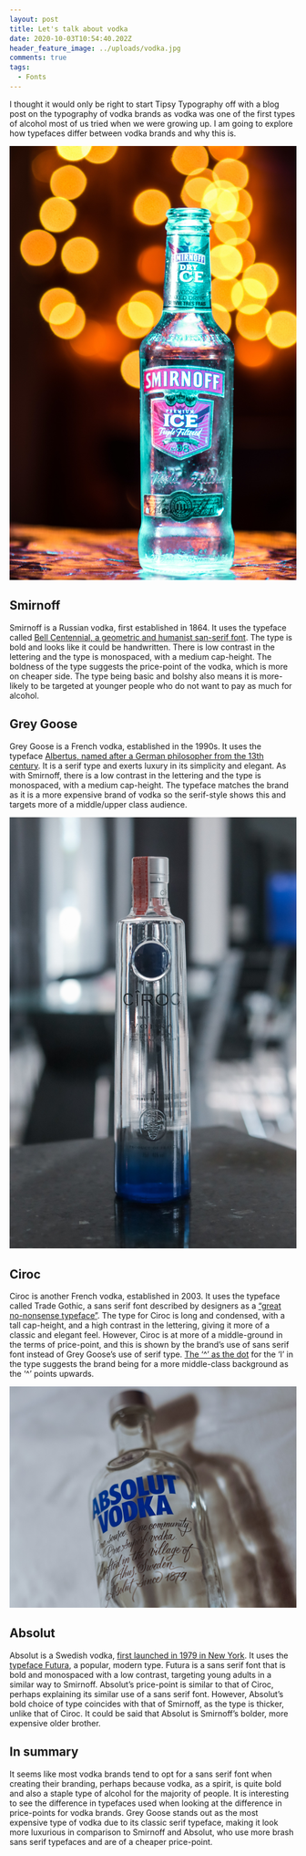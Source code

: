 ```yaml
---
layout: post
title: Let's talk about vodka
date: 2020-10-03T10:54:40.202Z
header_feature_image: ../uploads/vodka.jpg
comments: true
tags:
  - Fonts
---
```

I thought it would only be right to start Tipsy Typography off with a blog post on the typography of vodka brands as vodka was one of the first types of alcohol most of us tried when we were growing up. I am going to explore how typefaces differ between vodka brands and why this is.

![](../uploads/carafife-e1azfuy8qom-unsplash.jpg "Smirnoff vodka")

## **Smirnoff**

Smirnoff is a Russian vodka, first established in 1864. It uses the typeface called [Bell Centennial, a geometric and humanist san-serif font](https://issuu.com/justineparksart/docs/parks_explorationofvodkatypography). The type is bold and looks like it could be handwritten. There is low contrast in the lettering and the type is monospaced, with a medium cap-height. The boldness of the type suggests the price-point of the vodka, which is more on cheaper side. The type being basic and bolshy also means it is more-likely to be targeted at younger people who do not want to pay as much for alcohol.

## **Grey Goose**

Grey Goose is a French vodka, established in the 1990s. It uses the typeface [Albertus, named after a German philosopher from the 13th century](https://fontmeme.com/grey-goose-font/#:~:text=The%20font%20used%20for%20the,vodka%20brand%20is%20Albertus%20Roman.&text=The%20designer%20named%20the%20font,century%20German%20philosopher%20and%20theologian.). It is a serif type and exerts luxury in its simplicity and elegant. As with Smirnoff, there is a low contrast in the lettering and the type is monospaced, with a medium cap-height. The typeface matches the brand as it is a more expensive brand of vodka so the serif-style shows this and targets more of a middle/upper class audience.

![](../uploads/dave-weatherall-zuu1zdlsoqi-unsplash.jpg "Ciroc vodka")

## **Ciroc**

Ciroc is another French vodka, established in 2003. It uses the typeface called Trade Gothic, a sans serif font described by designers as a [“great no-nonsense typeface”](https://issuu.com/justineparksart/docs/parks_explorationofvodkatypography). The type for Ciroc is long and condensed, with a tall cap-height, and a high contrast in the lettering, giving it more of a classic and elegant feel. However, Ciroc is at more of a middle-ground in the terms of price-point, and this is shown by the brand’s use of sans serif font instead of Grey Goose’s use of serif type. [The ‘^’ as the dot](https://www.behance.net/gallery/47445135/CIROC-Re-Branding-Visual-Identity) for the ‘I’ in the type suggests the brand being for a more middle-class background as the ‘^’ points upwards.

![](../uploads/tim-russmann-ifggtz8-ms-unsplash.jpg "Absolut vodka")

## Absolut

Absolut is a Swedish vodka, [first launched in 1979 in New York](https://www.absolut.com/en/products/absolut-vodka/). It uses the [typeface Futura](https://issuu.com/justineparksart/docs/parks_explorationofvodkatypography), a popular, modern type. Futura is a sans serif font that is bold and monospaced with a low contrast, targeting young adults in a similar way to Smirnoff. Absolut’s price-point is similar to that of Ciroc, perhaps explaining its similar use of a sans serif font. However, Absolut’s bold choice of type coincides with that of Smirnoff, as the type is thicker, unlike that of Ciroc. It could be said that Absolut is Smirnoff’s bolder, more expensive older brother.

## In summary

It seems like most vodka brands tend to opt for a sans serif font when creating their branding, perhaps because vodka, as a spirit, is quite bold and also a staple type of alcohol for the majority of people. It is interesting to see the difference in typefaces used when looking at the difference in price-points for vodka brands. Grey Goose stands out as the most expensive type of vodka due to its classic serif typeface, making it look more luxurious in comparison to Smirnoff and Absolut, who use more brash sans serif typefaces and are of a cheaper price-point.